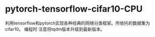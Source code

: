 # pytorch-tensorflow-cifar10-CPU
利用tensorflow和pytorch实现各种经典的网络分类框架。所依托的数据集为cifar10。
编程时 注意将tqdm版本升级到最新版本。

